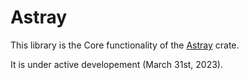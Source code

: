 # Astray
This library is the Core functionality of the [Astray](https://github.com/giluis/astray) crate.  

It is under active developement (March 31st, 2023). 


